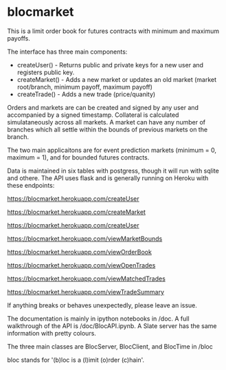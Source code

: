 # blocmarket

This is a limit order book for futures contracts with minimum and maximum payoffs. 

The interface has three main components:

- createUser() - Returns public and private keys for a new user and registers public key.
- createMarket() - Adds a new market or updates an old market (market root/branch, minimum payoff, maximum payoff)
- createTrade() - Adds a new trade (price/quanity)

Orders and markets are can be created and signed by any user and accompanied by a signed timestamp. Collateral is calculated simulataneously across all markets. 
A market can have any number of branches which all settle within the bounds of previous markets on the branch.

The two main applicaitons are for event prediction markets (minimum = 0, maximum = 1), and for bounded futures contracts. 

Data is maintained in six tables with postgress, though it will run with sqlite and othere. The API uses flask and is generally running on Heroku with these endpoints:


https://blocmarket.herokuapp.com/createUser

https://blocmarket.herokuapp.com/createMarket

https://blocmarket.herokuapp.com/createUser

https://blocmarket.herokuapp.com/viewMarketBounds

https://blocmarket.herokuapp.com/viewOrderBook

https://blocmarket.herokuapp.com/viewOpenTrades

https://blocmarket.herokuapp.com/viewMatchedTrades

https://blocmarket.herokuapp.com/viewTradeSummary

If anything breaks or behaves unexpectedly, please leave an issue.

The documentation is mainly in ipython notebooks in /doc. A full walkthrough of the API is /doc/BlocAPI.ipynb. A Slate server has the same information with pretty colours.

The three main classes are BlocServer, BlocClient, and BlocTime in /bloc

bloc stands for '(b)loc is a (l)imit (o)rder (c)hain'.

